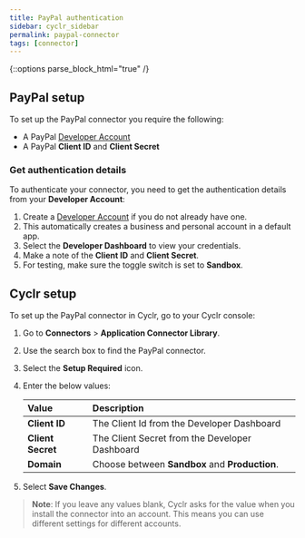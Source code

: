 ```yaml
---
title: PayPal authentication
sidebar: cyclr_sidebar
permalink: paypal-connector
tags: [connector]
---
```

{::options parse_block_html="true" /}
<section class="card">
  
## PayPal setup
  To set up the PayPal connector you require the following:
  - A PayPal [Developer Account](https://www.paypal.com/signin/client?flow=provisionUser&country.x=US&locale.x=en_US)
  - A PayPal **Client ID** and **Client Secret**

### Get authentication details

To authenticate your connector, you need to get the authentication details from your **Developer Account**:
  1. Create a [Developer Account](https://www.paypal.com/signin/client?flow=provisionUser&country.x=US&locale.x=en_US) if you do not already have one.
  2. This automatically creates a business and personal account in a default app.
  3. Select the **Developer Dashboard** to view your credentials.
  4. Make a note of the **Client ID** and **Client Secret**.
  5. For testing, make sure the toggle switch is set to **Sandbox**.

## Cyclr setup

To set up the PayPal connector in Cyclr, go to your Cyclr console:

1. Go to **Connectors** > **Application Connector Library**.

2. Use the search box to find the PayPal connector.

3. Select the **Setup Required** icon.

4. Enter the below values:

   | Value              | Description                                    |
   | :----------------- | :--------------------------------------------- |
   | **Client ID**      | The Client Id from the Developer Dashboard     |
   | **Client Secret**  | The Client Secret from the Developer Dashboard |
   | **Domain**         | Choose between **Sandbox** and **Production**. |

5. Select **Save Changes**.

> **Note**: If you leave any values blank, Cyclr asks for the value when you install the connector into an account. This means you can use different settings for different accounts.

</section>
